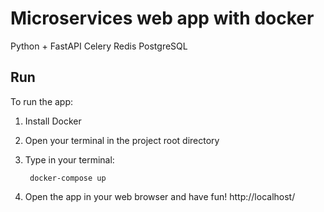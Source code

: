 # Microservices web app with docker
Python + FastAPI
Celery
Redis
PostgreSQL

## Run
To run the app:
1. Install Docker
2. Open your terminal in the project root directory
3. Type in your terminal:
	

	    docker-compose up

5. Open the app in your web browser and have fun!
	http://localhost/
	

